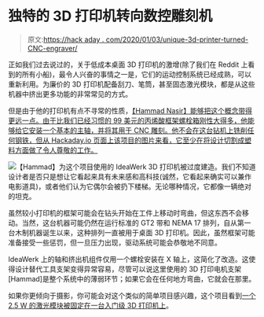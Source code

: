 # 独特的 3D 打印机转向数控雕刻机

> 原文:[https://hack aday . com/2020/01/03/unique-3d-printer-turned-CNC-engraver/](https://hackaday.com/2020/01/03/unique-3d-printer-turned-cnc-engraver/)

正如我们过去说过的，关于低成本桌面 3D 打印机的激增(除了我们在 Reddit 上看到的所有小船)，最令人兴奋的事情之一是，它们的运动控制系统已经成熟，可以重新利用。为廉价的 3D 打印机配备刮刀、笔筒，甚至固态激光模块，都是从这些机器中挤出更多功能的非常常见的方式。

但是由于他的打印机有点不寻常的性质，[【Hammad Nasir】能够把这个概念带得更远一点。由于比我们已经习惯的 99 美元的丙烯酸框架螺栓箱刚性大得多，他能够给它安装一个基本的主轴，并将其用于 CNC 雕刻。他不会在这台钻机上铣削任何钢铁，但从 Hackaday.io 页面上该项目的图片来看，它至少在将设计切割成塑料方面做了令人尊敬的工作。](https://hackaday.io/project/169125-hacking-old-3d-printer-into-cnc-machine)

[![](../Images/244a3fb084c7379feb26d35858f837b5.png)](https://hackaday.com/wp-content/uploads/2019/12/3dpcnc_detail.jpg)【Hammad】为这个项目使用的 IdeaWerk 3D 打印机被过度建造。我们不知道设计者是否只是想让它看起来具有未来感和高科技(诚然，它看起来确实可以兼作电影道具)，或者他们认为它偶尔会被扔下楼梯。无论哪种情况，它都像一辆绝对的坦克。

虽然较小打印机的框架可能会在钻头开始在工件上移动时弯曲，但这东西不会移动。当然，这台机器可能仍然在运行标准的 GT2 带和 NEMA 17 排列，自从第一台木制机器诞生以来，这种排列一直被用于桌面 3D 打印机。因此，虽然框架可能准备接受一些惩罚，但一旦压力出现，驱动系统可能会恭敬地不同意。

IdeaWerk 上的轴和挤出机组件仅用一个螺栓安装在 X 轴上，这简化了改造。这使得设计替代工具支架变得异常容易，尽管可以说这里使用的 3D 打印电机支架[Hammad]是整个系统中的薄弱环节；如果它会在任何地方弯曲，它就会在那里。

如果你更倾向于摄影，你可能会对这个类似的简单项目感兴趣，这个项目看到[一个 2.5 W 的激光模块被固定在一台入门级 3D 打印机上](https://hackaday.com/2018/09/29/turn-a-cheap-3d-printer-into-a-cheap-laser-cutter/)。